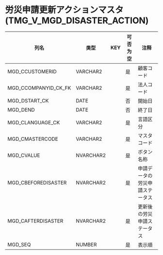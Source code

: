 # 労災申請更新アクションマスタ(TMG_V_MGD_DISASTER_ACTION)
| 列名   | 类型   | KEY  | 可否为空 | 注释   |
| ---- | ---- | ---- | ---- | ---- |
|MGD_CCUSTOMERID|VARCHAR2||是|顧客コード|
|MGD_CCOMPANYID_CK_FK|VARCHAR2||是|法人コード|
|MGD_DSTART_CK|DATE||否|開始日|
|MGD_DEND|DATE||否|終了日|
|MGD_CLANGUAGE_CK|VARCHAR2||是|言語区分|
|MGD_CMASTERCODE|VARCHAR2||是|マスタコード|
|MGD_CVALUE|NVARCHAR2||是|ボタン名称|
|MGD_CBEFOREDISASTER|NVARCHAR2||是|申請データの労災申請ステータス|
|MGD_CAFTERDISASTER|NVARCHAR2||是|更新後の労災申請ステータス|
|MGD_SEQ|NUMBER||是|表示順|
